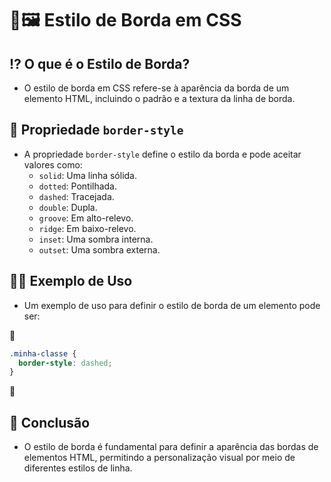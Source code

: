 # 💃🖼 Estilo de Borda em CSS

## ⁉ O que é o Estilo de Borda?
- O estilo de borda em CSS refere-se à aparência da borda de um elemento HTML, incluindo o padrão e a textura da linha de borda.

## 🧩 Propriedade `border-style`
- A propriedade `border-style` define o estilo da borda e pode aceitar valores como:
  - `solid`: Uma linha sólida.
  - `dotted`: Pontilhada.
  - `dashed`: Tracejada.
  - `double`: Dupla.
  - `groove`: Em alto-relevo.
  - `ridge`: Em baixo-relevo.
  - `inset`: Uma sombra interna.
  - `outset`: Uma sombra externa.

## 👩‍🏫 Exemplo de Uso
- Um exemplo de uso para definir o estilo de borda de um elemento pode ser:

📌

  ```css
  .minha-classe {
    border-style: dashed;
  }
   ```
📌

## 🏁 Conclusão
- O estilo de borda é fundamental para definir a aparência das bordas de elementos HTML, permitindo a personalização visual por meio de diferentes estilos de linha.
